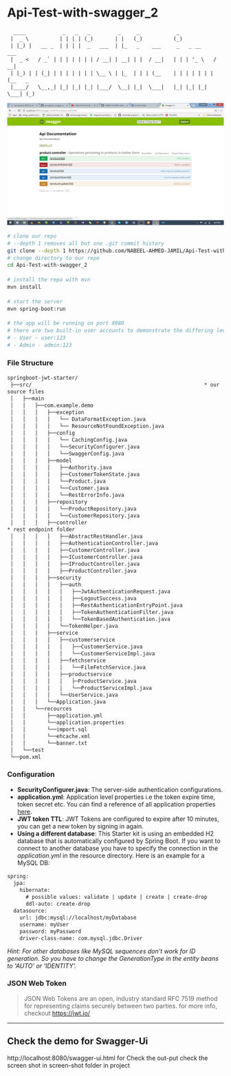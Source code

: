 # Api-Test-with-swagger_2

```
  ____            _   _   _         _     _            _
 |  _ \          | | | | (_)       | |   (_)          (_)
 | |_) |   __ _  | | | |  _   ___  | |_   _    ___     _   _ __     ___
 |  _ <   / _` | | | | | | | / __| | __| | |  / __|   | | | '_ \   / __|
 | |_) | | (_| | | | | | | | \__ \ | |_  | | | (__    | | | | | | | (__   _
 |____/   \__,_| |_| |_| |_| |___/  \__| |_|  \___|   |_| |_| |_|  \___| (_)
```

<p align="center">
    <img width="800" alt="Springboot JWT Starter" src="https://github.com/NABEEL-AHMED-JAMIL/Api-Test-with-swagger_2/blob/master/screen-shot/Screenshot%20(430).png">
</p>


```bash
# clone our repo
# --depth 1 removes all but one .git commit history
git clone --depth 1 https://github.com/NABEEL-AHMED-JAMIL/Api-Test-with-swagger_2
# change directory to our repo
cd Api-Test-with-swagger_2

# install the repo with mvn
mvn install

# start the server
mvn spring-boot:run

# the app will be running on port 8080
# there are two built-in user accounts to demonstrate the differing levels of access to the endpoints:
# - User - user:123
# - Admin - admin:123
```


### File Structure
```
springboot-jwt-starter/
 ├──src/                                                        * our source files
 │   ├──main
 │   │   ├──com.example.demo
 │   │   │   ├──exception
 │   │   │   │   └── DataFormatException.java
 │   │   │   │   └── ResourceNotFoundException.java
 │   │   │   ├──config
 │   │   │   │   └── CachingConfig.java
 │   │   │   │   └──SecurityConfigurer.java             
 │   │   │   │   └──SwaggerConfig.java
 │   │   │   ├──model
 │   │   │   │   ├──Authority.java
 │   │   │   │   ├──CustomerTokenState.java             
 │   │   │   │   └──Product.java                        
 │   │   │   │   └──Customer.java
 │   │   │   │   └──RestErrorInfo.java
 │   │   │   ├──repository                              
 │   │   │   │   └──ProductRepository.java
 │   │   │   │   └──CustomerRepository.java
 │   │   │   ├──controller                                            * rest endpoint folder
 │   │   │   │   ├──AbstractRestHandler.java
 │   │   │   │   ├──AuthenticationController.java
 │   │   │   │   ├──CustomerController.java
 │   │   │   │   ├──ICustomerController.java
 │   │   │   │   ├──IProductController.java
 │   │   │   │   ├──ProductController.java
 │   │   │   ├──security                                        
 │   │   │   │   ├──auth
 │   │   │   │   │   ├──JwtAuthenticationRequest.java           
 │   │   │   │   │   ├──LogoutSuccess.java                      
 │   │   │   │   │   ├──RestAuthenticationEntryPoint.java       
 │   │   │   │   │   ├──TokenAuthenticationFilter.java          
 │   │   │   │   │   └──TokenBasedAuthentication.java           
 │   │   │   │   └──TokenHelper.java                            
 │   │   │   ├──service
 │   │   │   │   ├──customerservice
 │   │   │   │   │   ├──CustomerService.java          
 │   │   │   │   │   └──CustomerServiceImpl.java
 │   │   │   │   ├──fetchservice
 │   │   │   │   │   └──FileFetchService.java
 │   │   │   │   ├──productservice
 │   │   │   │   │   ├─ProductService.java          
 │   │   │   │   │   └──ProductServiceImpl.java
 │   │   │   │   └──UserService.java
 │   │   │   └──Application.java                          
 │   │   └──recources
 │   │       ├──application.yml                          
 │   │       └──application.properties
 │   │       └──import.sql
 │   │       └──ehcache.xml
 │   │       └──banner.txt                               
 │   └──test                                             
 └──pom.xml                                              
```

### Configuration
- **SecurityConfigurer.java**: The server-side authentication configurations.
- **application.yml**: Application level properties i.e the token expire time, token secret etc. You can find a reference of all application properties [here](http://docs.spring.io/spring-boot/docs/current/reference/html/common-application-properties.html).
- **JWT token TTL**: JWT Tokens are configured to expire after 10 minutes, you can get a new token by signing in again.
- **Using a different database**: This Starter kit is using an embedded H2 database that is automatically configured by Spring Boot. If you want to connect to another database you have to specify the connection in the *application.yml* in the resource directory. Here is an example for a MySQL DB:

```
spring:
  jpa:
    hibernate:
      # possible values: validate | update | create | create-drop
      ddl-auto: create-drop
  datasource:
    url: jdbc:mysql://localhost/myDatabase
    username: myUser
    password: myPassword
    driver-class-name: com.mysql.jdbc.Driver
```

*Hint: For other databases like MySQL sequences don't work for ID generation. So you have to change the GenerationType in the entity beans to 'AUTO' or 'IDENTITY'.*

### JSON Web Token
> JSON Web Tokens are an open, industry standard RFC 7519 method for representing claims securely between two parties.
for more info, checkout https://jwt.io/

___

## Check the demo for Swagger-Ui
http://localhost:8080/swagger-ui.html for Check the out-put check the screen shot in screen-shot folder in project
